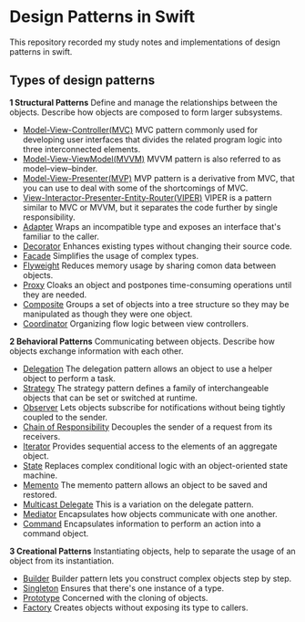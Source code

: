 
# Design Patterns in Swift
 This repository recorded my study notes and implementations of design patterns in swift.

## Types of design patterns

<b>1 Structural Patterns</b>
Define and manage the relationships between the objects.
Describe how objects are composed to form larger subsystems.

 - [Model-View-Controller(MVC)](documents/MVC.md) MVC pattern commonly used for developing user interfaces that divides the related program logic into three interconnected elements.
 - [Model-View-ViewModel(MVVM)](documents/MVVM.md) MVVM pattern is also referred to as model–view–binder.
 - [Model-View-Presenter(MVP)](documents/MVP.md) MVP pattern is a derivative from MVC, that you can use to deal with some of the shortcomings of MVC.
 - [View-Interactor-Presenter-Entity-Router(VIPER)](documents/VIPER.md) VIPER is a pattern similar to MVC or MVVM, but it separates the code further by single responsibility.
 - [Adapter](documents/Adapter.md) Wraps an incompatible type and exposes an interface that's familiar to the caller.
 - [Decorator](documents/Decorator.md) Enhances existing types without changing their source code.
 - [Facade](documents/Facade.md) Simplifies the usage of complex types.
 - [Flyweight](documents/Flyweight.md) Reduces memory usage by sharing comon data between objects.
 - [Proxy](documents/Proxy.md) Cloaks an object and postpones time-consuming operations until they are needed.
 - [Composite](documents/Composite.md) Groups a set of objects into a tree structure so they may be manipulated as though they were one object.
- [Coordinator](documents/Coordinator.md) Organizing flow logic between view controllers.

<b>2 Behavioral Patterns</b>
Communicating between objects.
Describe how objects exchange information with each other.

 - [Delegation](documents/Delegation.md) The delegation pattern allows an object to use a helper object to perform a task.
 - [Strategy](documents/Strategy.md) The strategy pattern defines a family of interchangeable objects that can be set or switched at runtime.
 - [Observer](documents/Observer.md) Lets objects subscribe for notifications without being tightly coupled to the sender.
 - [Chain of Responsibility](documents/Chain_of_Responsibility.md) Decouples the sender of a request from its receivers.
 - [Iterator](documents/Iterator.md) Provides sequential access to the elements of an aggregate object.
 - [State](documents/State.md) Replaces complex conditional logic with an object-oriented state machine.
 - [Memento](documents/Memento.md) The memento pattern allows an object to be saved and restored.
 - [Multicast Delegate](documents/MulticastDelegate.md) This is a variation on the delegate pattern.
  - [Mediator](documents/Mediator.md) Encapsulates how objects communicate with one another.
  - [Command](documents/Command.md) Encapsulates information to perform an action into a command object.

<b>3 Creational Patterns</b>
Instantiating objects, help to separate the usage of an object from its instantiation.

 - [Builder](documents/Builder.md) Builder pattern lets you construct complex objects step by step.
 - [Singleton](documents/Singleton.md) Ensures that there's one instance of a type.
 - [Prototype](documents/Prototype.md) Concerned with the cloning of objects.
 - [Factory](documents/Factory.md) Creates objects without exposing its type to callers.
